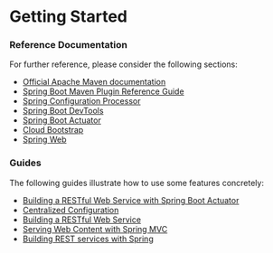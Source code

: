 # Getting Started

### Reference Documentation
For further reference, please consider the following sections:

* [Official Apache Maven documentation](https://maven.apache.org/guides/index.html)
* [Spring Boot Maven Plugin Reference Guide](https://docs.spring.io/spring-boot/docs/2.1.8.RELEASE/maven-plugin/)
* [Spring Configuration Processor](https://docs.spring.io/spring-boot/docs/2.1.8.RELEASE/reference/htmlsingle/#configuration-metadata-annotation-processor)
* [Spring Boot DevTools](https://docs.spring.io/spring-boot/docs/2.1.8.RELEASE/reference/htmlsingle/#using-boot-devtools)
* [Spring Boot Actuator](https://docs.spring.io/spring-boot/docs/2.1.8.RELEASE/reference/htmlsingle/#production-ready)
* [Cloud Bootstrap](https://spring.io/projects/spring-cloud-commons)
* [Spring Web](https://docs.spring.io/spring-boot/docs/2.1.8.RELEASE/reference/htmlsingle/#boot-features-developing-web-applications)

### Guides
The following guides illustrate how to use some features concretely:

* [Building a RESTful Web Service with Spring Boot Actuator](https://spring.io/guides/gs/actuator-service/)
* [Centralized Configuration](https://spring.io/guides/gs/centralized-configuration/)
* [Building a RESTful Web Service](https://spring.io/guides/gs/rest-service/)
* [Serving Web Content with Spring MVC](https://spring.io/guides/gs/serving-web-content/)
* [Building REST services with Spring](https://spring.io/guides/tutorials/bookmarks/)

